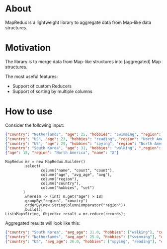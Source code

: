 About
======

MapRedux is a lightweight library to aggregate data from Map-like data structures.

Motivation
===========

The library is to merge data from Map-like structures into [aggregated] Map structures.

The most useful features:

* Support of custom Reducers
* Support of sorting by multiple columns

How to use
============

Consider the following input:

```json lines
{"country": "Netherlands", "age": 25, "hobbies": "swimming", "region": "Europe", "name": "Alice"}
{"country": "US", "age": 23, "hobbies": "reading", "region": "North America", "name": "Bob"}
{"country": "US", "age": 29, "hobbies": "spying", "region": "North America", "name": "Eve"}
{"country": "South Korea", "age": 31, "hobbies": "walking", ",region": "Asia", "name": "Yuni"}
{"age": 18, "region": "North America", "name": "X"}

```

```
MapRedux mr = new MapRedux.Builder()
        .select(
                column("name", "count", "count"),
                column("age", "avg_age", "avg"),
                column("region"),
                column("country"),
                column("hobbies", "set")
        )
        .where(m -> (int) m.get("age") > 18)
        .groupBy("region", "country")
        .orderBy(new StringColumnComparator("region"))
        .build();
List<Map<String, Object>> result = mr.reduce(records);

```

Aggregated results will look like this:

```json lines
{"country": "South Korea", "avg_age": 31.0, "hobbies": ["walking"], "count": 1, "region": "Asia"}
{"country": "Netherlands", "avg_age": 25.0, "hobbies": ["swimming"], "count": 1, "region": "Europe"}
{"country": "US", "avg_age": 26.0, "hobbies": ["spying", "reading"], "count": 2, "region": "North America"}
```

